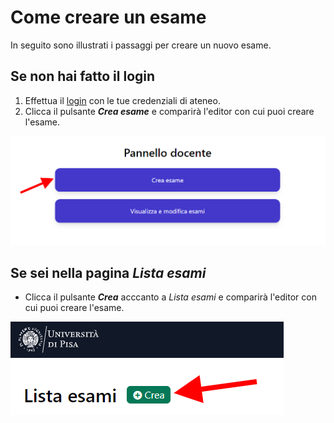 # Come creare un esame

In seguito sono illustrati i passaggi per creare un nuovo esame.

## Se non hai fatto il login

1. Effettua il [login](http://sai.di.unipi.it/login/teacher) con le tue credenziali di ateneo.
2. Clicca il pulsante ***Crea esame*** e comparirà l'editor con cui puoi creare l'esame.

![](img\pannello_docente.png)


## Se sei nella pagina *Lista esami*

* Clicca il pulsante ***Crea*** acccanto a *Lista esami* e comparirà l'editor con cui puoi creare l'esame.

![](img\crea_esame_lista_esami.png)
